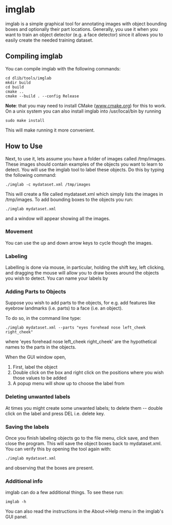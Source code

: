 # imglab  
imglab is a simple graphical tool for annotating images with object bounding
boxes and optionally their part locations.  Generally, you use it when you want
to train an object detector (e.g. a face detector) since it allows you to
easily create the needed training dataset.  

## Compiling imglab
You can compile imglab with the following commands:

    cd dlib/tools/imglab
    mkdir build
    cd build
    cmake ..
    cmake --build . --config Release
**Note**: that you may need to install CMake (www.cmake.org) for this to work.  On a unix system you can also install imglab into /usr/local/bin by running 

    sudo make install  
This will make running it more convenient.

## How to Use
Next, to use it, lets assume you have a folder of images called /tmp/images.
These images should contain examples of the objects you want to learn to
detect.  You will use the imglab tool to label these objects.  Do this by
typing the following command:

    ./imglab -c mydataset.xml /tmp/images  
This will create a file called mydataset.xml which simply lists the images in
/tmp/images.  To add bounding boxes to the objects you run:  

    ./imglab mydataset.xml  
and a window will appear showing all the images.  

### Movement  
You can use the up and down arrow keys to cycle though the images.  

### Labeling
Labelling is done via mouse, in particular, holding the shift key, left clicking, and dragging the mouse will
allow you to draw boxes around the objects you wish to detect.  You can name your labels by  

### Adding Parts to Objects  
Suppose you wish to add parts to the objects, for e.g. add features like eyebrow landmarks (i.e. parts) to a face (i.e. an object).

To do so, in the command line type:

    ./imglab mydataset.xml --parts "eyes forehead nose left_cheek right_cheek"  
where 'eyes forehead nose left_cheek right_cheek' are the hypothetical names to the parts in the objects.

When the GUI window open,  
1. First, label the object 
2. Double click on the box and right click on the positions where you wish those values to be added
3. A popup menu will show up to choose the label from  

### Deleting unwanted labels
At times you might create some unwanted labels; to delete them -- double click on the label and press DEL i.e. delete key.  

### Saving the labels
Once you finish labeling objects go to the file menu, click save, and then
close the program. This will save the object boxes back to mydataset.xml.  You
can verify this by opening the tool again with:

    ./imglab mydataset.xml  
and observing that the boxes are present.  

### Additional info
imglab can do a few additional things.  To see these run:

    imglab -h

You can also read the instructions in the About->Help menu in the imglab's GUI panel.



